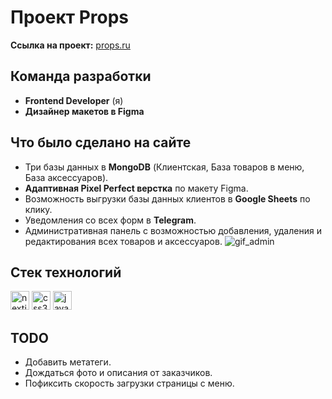 # Проект Props

**Ссылка на проект:** [props.ru](https://props-sandy.vercel.app/)

## Команда разработки

- **Frontend Developer** (я)
- **Дизайнер макетов в Figma**

## Что было сделано на сайте

- Три базы данных в **MongoDB** (Клиентская, База товаров в меню, База аксессуаров).
- **Адаптивная Pixel Perfect верстка** по макету Figma.
- Возможность выгрузки базы данных клиентов в **Google Sheets** по клику.
- Уведомления со всех форм в **Telegram**.
- Административная панель с возможностью добавления, удаления и редактирования всех товаров и аксессуаров.
![gif_admin](https://github.com/user-attachments/assets/bf3db15a-27b4-4d69-b260-90734dda750a)


## Стек технологий

<div align="left">
<img src="https://cdn.jsdelivr.net/gh/devicons/devicon/icons/nextjs/nextjs-original.svg" height="30" alt="nextjs logo"  />
<img src="https://cdn.jsdelivr.net/gh/devicons/devicon/icons/css3/css3-original.svg" height="30" alt="css3 logo"  />
<img src="https://cdn.jsdelivr.net/gh/devicons/devicon/icons/javascript/javascript-original.svg" height="30" alt="javascript logo"  />
</div>

## TODO

- Добавить метатеги.
- Дождаться фото и описания от заказчиков.
- Пофиксить скорость загрузки страницы с меню.
